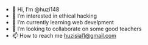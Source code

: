 - 👋 Hi, I’m @huzi148
- 👀 I’m interested in ethical hacking
- 🌱 I’m currently learning web develpment 
- 💞️ I’m looking to collaborate on some good teachers
- 📫 How to reach me huzisial1@gmail.com

<!---
huzi148/huzi148 is a ✨ special ✨ repository because its `README.md` (this file) appears on your GitHub profile.
You can click the Preview link to take a look at your changes.
--->
